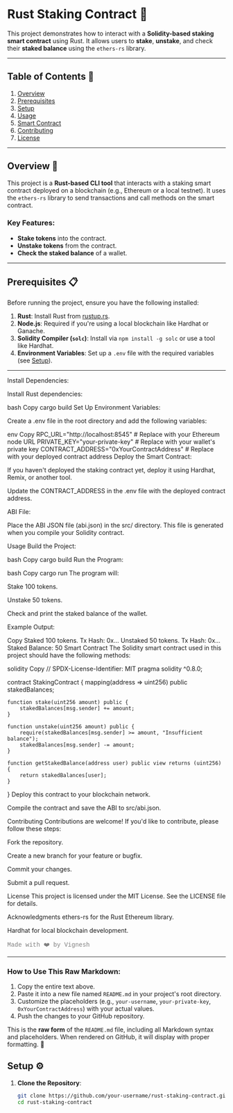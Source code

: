 # **Rust Staking Contract** 🚀

This project demonstrates how to interact with a **Solidity-based staking smart contract** using Rust. It allows users to **stake**, **unstake**, and check their **staked balance** using the `ethers-rs` library.

---

## **Table of Contents** 📑

1. [Overview](#overview)
2. [Prerequisites](#prerequisites)
3. [Setup](#setup)
4. [Usage](#usage)
5. [Smart Contract](#smart-contract)
6. [Contributing](#contributing)
7. [License](#license)

---

## **Overview** 🌟

This project is a **Rust-based CLI tool** that interacts with a staking smart contract deployed on a blockchain (e.g., Ethereum or a local testnet). It uses the `ethers-rs` library to send transactions and call methods on the smart contract.

### **Key Features**:
- **Stake tokens** into the contract.
- **Unstake tokens** from the contract.
- **Check the staked balance** of a wallet.

---

## **Prerequisites** 📋

Before running the project, ensure you have the following installed:

1. **Rust**: Install Rust from [rustup.rs](https://rustup.rs/).
2. **Node.js**: Required if you're using a local blockchain like Hardhat or Ganache.
3. **Solidity Compiler (`solc`)**: Install via `npm install -g solc` or use a tool like Hardhat.
4. **Environment Variables**: Set up a `.env` file with the required variables (see [Setup](#setup)).

---
Install Dependencies:

Install Rust dependencies:

bash
Copy
cargo build
Set Up Environment Variables:

Create a .env file in the root directory and add the following variables:

env
Copy
RPC_URL="http://localhost:8545" # Replace with your Ethereum node URL
PRIVATE_KEY="your-private-key"   # Replace with your wallet's private key
CONTRACT_ADDRESS="0xYourContractAddress" # Replace with your deployed contract address
Deploy the Smart Contract:

If you haven't deployed the staking contract yet, deploy it using Hardhat, Remix, or another tool.

Update the CONTRACT_ADDRESS in the .env file with the deployed contract address.

ABI File:

Place the ABI JSON file (abi.json) in the src/ directory. This file is generated when you compile your Solidity contract.

Usage
Build the Project:

bash
Copy
cargo build
Run the Program:

bash
Copy
cargo run
The program will:

Stake 100 tokens.

Unstake 50 tokens.

Check and print the staked balance of the wallet.

Example Output:

Copy
Staked 100 tokens. Tx Hash: 0x...
Unstaked 50 tokens. Tx Hash: 0x...
Staked Balance: 50
Smart Contract
The Solidity smart contract used in this project should have the following methods:

solidity
Copy
// SPDX-License-Identifier: MIT
pragma solidity ^0.8.0;

contract StakingContract {
    mapping(address => uint256) public stakedBalances;

    function stake(uint256 amount) public {
        stakedBalances[msg.sender] += amount;
    }

    function unstake(uint256 amount) public {
        require(stakedBalances[msg.sender] >= amount, "Insufficient balance");
        stakedBalances[msg.sender] -= amount;
    }

    function getStakedBalance(address user) public view returns (uint256) {
        return stakedBalances[user];
    }
}
Deploy this contract to your blockchain network.

Compile the contract and save the ABI to src/abi.json.

Contributing
Contributions are welcome! If you'd like to contribute, please follow these steps:

Fork the repository.

Create a new branch for your feature or bugfix.

Commit your changes.

Submit a pull request.

License
This project is licensed under the MIT License. See the LICENSE file for details.

Acknowledgments
ethers-rs for the Rust Ethereum library.

Hardhat for local blockchain development.

<p style="font-family: 'Courier New'; font-size: 14px; color: gray;"> Made with ❤️ by Vignesh </p>

---

### **How to Use This Raw Markdown**:
1. Copy the entire text above.
2. Paste it into a new file named `README.md` in your project's root directory.
3. Customize the placeholders (e.g., `your-username`, `your-private-key`, `0xYourContractAddress`) with your actual values.
4. Push the changes to your GitHub repository.

This is the **raw form** of the `README.md` file, including all Markdown syntax and placeholders. When rendered on GitHub, it will display with proper formatting. 🚀


## **Setup** ⚙️

1. **Clone the Repository**:
   ```bash
   git clone https://github.com/your-username/rust-staking-contract.git
   cd rust-staking-contract
